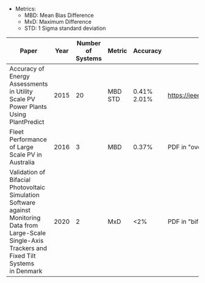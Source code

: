 - Metrics:
	- MBD:  Mean Bias Difference
	- MxD:  Maximum Difference
	- STD:  1 Sigma standard deviation

| Paper | Year | Number of Systems | Metric | Accuracy | Reference |
| ---- | ---- | ---- | ---- | ---- | ---- |
| Accuracy of Energy Assessments in Utility Scale PV Power Plants Using PlantPredict | 2015 | 20 | MBD<br>STD | 0.41%<br>2.01% | https://ieeexplore.ieee.org/abstract/document/7356172 |
| Fleet Performance of Large Scale PV in Australia | 2016 | 3 | MBD | 0.37% | PDF in "overall_model_validation" folder |
| Validation of Bifacial Photovoltaic Simulation<br>Software against Monitoring Data from Large-Scale<br>Single-Axis Trackers and Fixed Tilt Systems<br>in Denmark | 2020 | 2 | MxD | <2% | PDF in "bifacial_models" folder |
